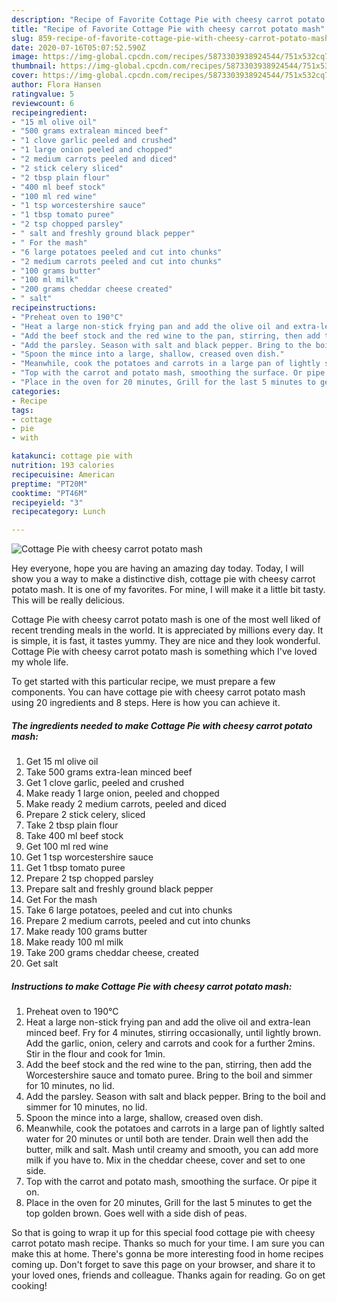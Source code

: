 ```yaml
---
description: "Recipe of Favorite Cottage Pie with cheesy carrot potato mash"
title: "Recipe of Favorite Cottage Pie with cheesy carrot potato mash"
slug: 859-recipe-of-favorite-cottage-pie-with-cheesy-carrot-potato-mash
date: 2020-07-16T05:07:52.590Z
image: https://img-global.cpcdn.com/recipes/5873303938924544/751x532cq70/cottage-pie-with-cheesy-carrot-potato-mash-recipe-main-photo.jpg
thumbnail: https://img-global.cpcdn.com/recipes/5873303938924544/751x532cq70/cottage-pie-with-cheesy-carrot-potato-mash-recipe-main-photo.jpg
cover: https://img-global.cpcdn.com/recipes/5873303938924544/751x532cq70/cottage-pie-with-cheesy-carrot-potato-mash-recipe-main-photo.jpg
author: Flora Hansen
ratingvalue: 5
reviewcount: 6
recipeingredient:
- "15 ml olive oil"
- "500 grams extralean minced beef"
- "1 clove garlic peeled and crushed"
- "1 large onion peeled and chopped"
- "2 medium carrots peeled and diced"
- "2 stick celery sliced"
- "2 tbsp plain flour"
- "400 ml beef stock"
- "100 ml red wine"
- "1 tsp worcestershire sauce"
- "1 tbsp tomato puree"
- "2 tsp chopped parsley"
- " salt and freshly ground black pepper"
- " For the mash"
- "6 large potatoes peeled and cut into chunks"
- "2 medium carrots peeled and cut into chunks"
- "100 grams butter"
- "100 ml milk"
- "200 grams cheddar cheese created"
- " salt"
recipeinstructions:
- "Preheat oven to 190°C"
- "Heat a large non-stick frying pan and add the olive oil and extra-lean minced beef. Fry for 4 minutes, stirring occasionally, until lightly brown. Add the garlic, onion, celery and carrots and cook for a further 2mins. Stir in the flour and cook for 1min."
- "Add the beef stock and the red wine to the pan, stirring, then add the Worcestershire sauce and tomato puree. Bring to the boil and simmer for 10 minutes, no lid."
- "Add the parsley. Season with salt and black pepper. Bring to the boil and simmer for 10 minutes, no lid."
- "Spoon the mince into a large, shallow, creased oven dish."
- "Meanwhile, cook the potatoes and carrots in a large pan of lightly salted water for 20 minutes or until both are tender. Drain well then add the butter, milk and salt. Mash until creamy and smooth, you can add more milk if you have to. Mix in the cheddar cheese, cover and set to one side."
- "Top with the carrot and potato mash, smoothing the surface. Or pipe it on."
- "Place in the oven for 20 minutes, Grill for the last 5 minutes to get the top golden brown. Goes well with a side dish of peas."
categories:
- Recipe
tags:
- cottage
- pie
- with

katakunci: cottage pie with 
nutrition: 193 calories
recipecuisine: American
preptime: "PT20M"
cooktime: "PT46M"
recipeyield: "3"
recipecategory: Lunch

---
```



![Cottage Pie with cheesy carrot potato mash](https://img-global.cpcdn.com/recipes/5873303938924544/751x532cq70/cottage-pie-with-cheesy-carrot-potato-mash-recipe-main-photo.jpg)

Hey everyone, hope you are having an amazing day today. Today, I will show you a way to make a distinctive dish, cottage pie with cheesy carrot potato mash. It is one of my favorites. For mine, I will make it a little bit tasty. This will be really delicious.



Cottage Pie with cheesy carrot potato mash is one of the most well liked of recent trending meals in the world. It is appreciated by millions every day. It is simple, it is fast, it tastes yummy. They are nice and they look wonderful. Cottage Pie with cheesy carrot potato mash is something which I've loved my whole life.


To get started with this particular recipe, we must prepare a few components. You can have cottage pie with cheesy carrot potato mash using 20 ingredients and 8 steps. Here is how you can achieve it.

<!--inarticleads1-->

##### The ingredients needed to make Cottage Pie with cheesy carrot potato mash:

1. Get 15 ml olive oil
1. Take 500 grams extra-lean minced beef
1. Get 1 clove garlic, peeled and crushed
1. Make ready 1 large onion, peeled and chopped
1. Make ready 2 medium carrots, peeled and diced
1. Prepare 2 stick celery, sliced
1. Take 2 tbsp plain flour
1. Take 400 ml beef stock
1. Get 100 ml red wine
1. Get 1 tsp worcestershire sauce
1. Get 1 tbsp tomato puree
1. Prepare 2 tsp chopped parsley
1. Prepare  salt and freshly ground black pepper
1. Get  For the mash
1. Take 6 large potatoes, peeled and cut into chunks
1. Prepare 2 medium carrots, peeled and cut into chunks
1. Make ready 100 grams butter
1. Make ready 100 ml milk
1. Take 200 grams cheddar cheese, created
1. Get  salt




<!--inarticleads2-->

##### Instructions to make Cottage Pie with cheesy carrot potato mash:

1. Preheat oven to 190°C
1. Heat a large non-stick frying pan and add the olive oil and extra-lean minced beef. Fry for 4 minutes, stirring occasionally, until lightly brown. Add the garlic, onion, celery and carrots and cook for a further 2mins. Stir in the flour and cook for 1min.
1. Add the beef stock and the red wine to the pan, stirring, then add the Worcestershire sauce and tomato puree. Bring to the boil and simmer for 10 minutes, no lid.
1. Add the parsley. Season with salt and black pepper. Bring to the boil and simmer for 10 minutes, no lid.
1. Spoon the mince into a large, shallow, creased oven dish.
1. Meanwhile, cook the potatoes and carrots in a large pan of lightly salted water for 20 minutes or until both are tender. Drain well then add the butter, milk and salt. Mash until creamy and smooth, you can add more milk if you have to. Mix in the cheddar cheese, cover and set to one side.
1. Top with the carrot and potato mash, smoothing the surface. Or pipe it on.
1. Place in the oven for 20 minutes, Grill for the last 5 minutes to get the top golden brown. Goes well with a side dish of peas.




So that is going to wrap it up for this special food cottage pie with cheesy carrot potato mash recipe. Thanks so much for your time. I am sure you can make this at home. There's gonna be more interesting food in home recipes coming up. Don't forget to save this page on your browser, and share it to your loved ones, friends and colleague. Thanks again for reading. Go on get cooking!
